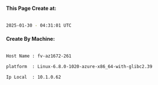
   
#### This Page Create at:

```bash

2025-01-30 - 04:31:01 UTC

```

#### Create By Machine:

```bash

Host Name : fv-az1672-261

platform  : Linux-6.8.0-1020-azure-x86_64-with-glibc2.39

Ip Local  : 10.1.0.62

```

